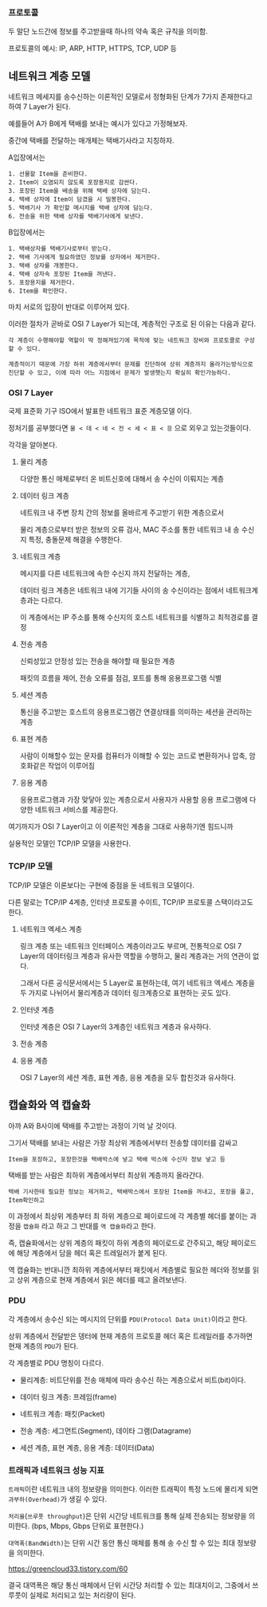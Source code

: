 ### 프로토콜

두 말단 노드간에 정보를 주고받을때 하나의 약속 혹은 규칙을 의미함.

프로토콜의 예시: IP, ARP, HTTP, HTTPS, TCP, UDP 등

## 네트워크 계층 모델

네트워크 메세지를 송수신하는 이론적인 모델로서 정형화된 단계가 7가지 존재한다고 하여 7 Layer가 된다.

예를들어 A가 B에게 택배를 보내는 예시가 있다고 가정해보자.

중간에 택배를 전달하는 매개체는 택배기사라고 지칭하자.

A입장에서는

```
1. 선물할 Item을 준비한다.
2. Item이 오염되지 않도록 포장용지로 감싼다.
3. 포장된 Item을 배송을 위해 택배 상자에 담는다.
4. 택배 상자에 Item이 담겼을 시 밀봉한다.
5. 택배기사 가 확인할 메시지를 택배 상자에 담는다.
6. 전송을 위한 택배 상자를 택배기사에게 보낸다.
```

B입장에서는

```
1. 택배상자를 택배기사로부터 받는다.
2. 택배 기사에게 필요하였던 정보를 상자에서 제거한다.
3. 택배 상자를 개봉한다.
4. 택배 상자속 포장된 Item을 꺼낸다.
5. 포장용지를 제거한다.
6. Item을 확인한다.
```

마치 서로의 입장이 반대로 이루어져 있다.

이러한 절차가 곧바로 OSI 7 Layer가 되는데, 계층적인 구조로 된 이유는 다음과 같다.

```
각 계층이 수행해야할 역할이 딱 정해져있기에 목적에 맞는 네트워크 장비와 프로토콜로 구성할 수 있다.

계층적이기 때문에 가장 하위 계층에서부터 문제를 진단하여 상위 계층까지 올라가는방식으로 진단할 수 있고, 이에 따라 어느 지점에서 문제가 발생햇는지 확실히 확인가능하다.
```

### OSI 7 Layer

국제 표준화 기구 ISO에서 발표한 네트워크 표준 계층모델 이다.

정처기를 공부했다면 `물 < 데 < 네 < 전 < 세 < 표 < 응` 으로 외우고 있는것들이다.

각각을 알아본다.

1. 물리 계층

    다양한 통신 매체로부터 온 비트신호에 대해서 송 수신이 이뤄지는 계층

2. 데이터 링크 계층

    네트워크 내 주변 장치 간의 정보를 올바르게 주고받기 위한 계층으로서

    물리 계층으로부터 받은 정보의 오류 검사, MAC 주소를 통한 네트워크 내 송 수신지 특정, 충돌문제 해결을 수행한다.

3. 네트워크 계층

    메시지를 다른 네트워크에 속한 수신지 까지 전달하는 계층, 
    
    데이터 링크 계층은 네트워크 내에 기기들 사이의 송 수신이라는 점에서 네트워크계층과는 다르다.

    이 계층에서는 IP 주소를 통해 수신지의 호스트 네트워크를 식별하고 최적경로를 결정

4. 전송 계층

    신뢰성있고 안정성 있는 전송을 해야할 때 필요한 계층

    패킷의 흐름을 제어, 전송 오류를 점검, 포트를 통해 응용프로그램 식별

5. 세션 계층

    통신을 주고받는 호스트의 응용프로그램간 연결상태를 의미하는 세션을 관리하는 계층


6. 표현 계층

    사람이 이해할수 있는 문자를 컴퓨터가 이해할 수 있는 코드로 변환하거나 압축, 암호화같은 작업이 이루어짐

7. 응용 계층

    응용프로그램과 가장 맞닿아 있는 계층으로서 사용자가 사용할 응용 프로그램에 다양한 네트워크 서비스를 제공한다.

여기까지가 OSI 7 Layer이고 이 이론적인 계층을 그대로 사용하기엔 힘드니까

실용적인 모델인 TCP/IP 모델을 사용한다. 

### TCP/IP 모델

TCP/IP 모델은 이론보다는 구현에 중점을 둔 네트워크 모델이다.

다른 말로는 TCP/IP 4계층, 인터넷 프로토콜 수이트, TCP/IP 프로토콜 스택이라고도 한다.

1. 네트워크 엑세스 계층

    링크 계층 또는 네트워크 인터페이스 계층이라고도 부르며, 전통적으로 OSI 7 Layer의 데이터링크 계층과 유사한 역할을 수행하고, 물리 계층과는 거의 연관이 없다.

    그래서 다른 공식문서에서는 5 Layer로 표현하는데, 여기 네트워크 엑세스 계층을 두 가지로 나뉘어서 물리계층과 데이터 링크계층으로 표현하는 곳도 있다.

2. 인터넷 계층

    인터넷 계층은 OSI 7 Layer의 3계층인 네트워크 계층과 유사하다.

3. 전송 계층 

4. 응용 계층

    OSI 7 Layer의 세션 계층, 표현 계층, 응용 계층을 모두 합친것과 유사하다.


## 캡슐화와 역 캡슐화

아까 A와 B사이에 택배를 주고받는 과정이 기억 날 것이다.

그기서 택배를 보내는 사람은 가장 최상위 계층에서부터 전송할 데이터를 감싸고

```
Item을 포장하고, 포장한것을 택배박스에 넣고 택배 박스에 수신자 정보 넣고 등
```

택배를 받는 사람은 최하위 계층에서부터 최상위 계층까지 올라간다.

```
택배 기사한테 필요한 정보는 제거하고, 택배박스에서 포장된 Item을 꺼내고, 포장을 풀고, Item확인하고
```

이 과정에서 최상위 계층부터 최 하위 계층으로 페이로드에 각 계층별 헤더를 붙이는 과정을 `캡슐화` 라고 하고 그 반대를 `역 캡슐화`라고 한다.

즉, 캡슐화에서는 상위 계층의 패킷이 하위 계층의 페이로드로 간주되고, 해당 페이로드에 해당 계층에서 담을 헤더 혹은 트레일러가 붙게 된다.

역 캡슐화는 반대니깐 최하위 계층에서부터 패킷에서 계층별로 필요한 헤더와 정보를 읽고 상위 계층으로 현재 계층에서 읽은 헤더를 떼고 올려보낸다.

### PDU

각 계층에서 송수신 되는 메시지의 단위를 `PDU(Protocol Data Unit)`이라고 한다.

상위 계층에서 전달받은 뎅터에 현재 계층의 프로토콜 헤더 혹은 트레일러를 추가하면 현재 계층의 `PDU`가 된다.

각 계층별로 PDU 명칭이 다르다.

- 물리계층: 비트단위를 전송 매체에 따라 송수신 하는 계층으로서 비트(bit)이다.

- 데이터 링크 계층: 프레임(frame)

- 네트워크 계층: 패킷(Packet)

- 전송 계층: 세그먼트(Segment), 데이타 그램(Datagrame)

- 세션 계층, 표현 계층, 응용 계층: 데이터(Data)


### 트래픽과 네트워크 성능 지표

`트래픽`이란 네트워크 내의 정보량을 의미한다. 이러한 트래픽이 특정 노드에 몰리게 되면 `과부하(Overhead)`가 생길 수 있다.

`처리율`(`쓰루풋 throughput`)은 단위 시간당 네트워크를 통해 실제 전송되는 정보량을 의미한다. (bps, Mbps, Gbps 단위로 표현한다.)

`대역폭(BandWidth)`는 단위 시간 동안 통신 매체를 통해 송 수신 할 수 있는 최대 정보량을 의미한다.

https://greencloud33.tistory.com/60

결국 대역폭은 해당 통신 매체에서 단위 시간당 처리할 수 있는 최대치이고, 그중에서 쓰루풋이 실제로 처리되고 있는 처리량이 된다.

